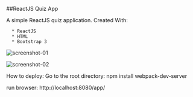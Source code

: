 ##ReactJS Quiz App

A simple ReactJS quiz application. Created With:

      * ReactJS
      * HTML
      * Bootstrap 3

![screenshot-01](https://user-images.githubusercontent.com/1144314/39790037-7850f7a6-5301-11e8-98c0-c0d77f120a2c.png)

![screenshot-02](https://user-images.githubusercontent.com/1144314/39790042-800e2900-5301-11e8-9804-a45fcb9b80e3.png)

How to deploy:
Go to the root directory:
npm install
webpack-dev-server

run browser: http://localhost:8080/app/

      